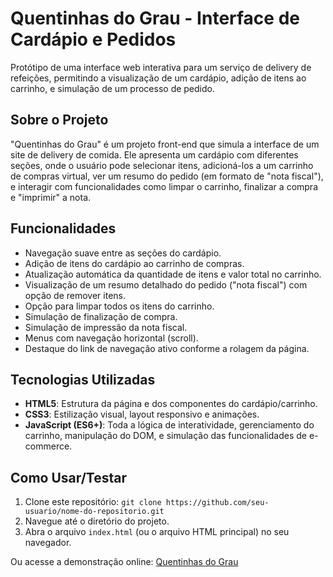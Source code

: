 # Quentinhas do Grau - Interface de Cardápio e Pedidos

Protótipo de uma interface web interativa para um serviço de delivery de refeições, permitindo a visualização de um cardápio, adição de itens ao carrinho, e simulação de um processo de pedido.

## Sobre o Projeto

"Quentinhas do Grau" é um projeto front-end que simula a interface de um site de delivery de comida. Ele apresenta um cardápio com diferentes seções, onde o usuário pode selecionar itens, adicioná-los a um carrinho de compras virtual, ver um resumo do pedido (em formato de "nota fiscal"), e interagir com funcionalidades como limpar o carrinho, finalizar a compra e "imprimir" a nota.

## Funcionalidades

* Navegação suave entre as seções do cardápio.
* Adição de itens do cardápio ao carrinho de compras.
* Atualização automática da quantidade de itens e valor total no carrinho.
* Visualização de um resumo detalhado do pedido ("nota fiscal") com opção de remover itens.
* Opção para limpar todos os itens do carrinho.
* Simulação de finalização de compra.
* Simulação de impressão da nota fiscal.
* Menus com navegação horizontal (scroll).
* Destaque do link de navegação ativo conforme a rolagem da página.

## Tecnologias Utilizadas

* **HTML5**: Estrutura da página e dos componentes do cardápio/carrinho.
* **CSS3**: Estilização visual, layout responsivo e animações.
* **JavaScript (ES6+)**: Toda a lógica de interatividade, gerenciamento do carrinho, manipulação do DOM, e simulação das funcionalidades de e-commerce.

## Como Usar/Testar

1.  Clone este repositório: `git clone https://github.com/seu-usuario/nome-do-repositorio.git`
2.  Navegue até o diretório do projeto.
3.  Abra o arquivo `index.html` (ou o arquivo HTML principal) no seu navegador.

Ou acesse a demonstração online: [Quentinhas do Grau](https://tyxiel.github.io/Quentinhas-do-Grau/)
